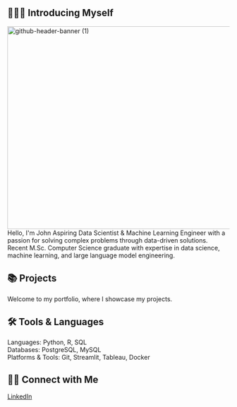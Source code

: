 🙋🏻‍♀️ Introducing Myself
---
<img width="1700" height="460" alt="github-header-banner (1)" src="https://github.com/user-attachments/assets/681f92bc-1656-4d7a-9f5a-d74f049ec2bd" />
Hello, I'm John
Aspiring Data Scientist & Machine Learning Engineer with a passion for solving complex problems through data-driven solutions. Recent M.Sc. Computer Science graduate with expertise in data science, machine learning, and large language model engineering.

📚 Projects
---
Welcome to my portfolio, where I showcase my projects.

🛠️ Tools & Languages
---
Languages: Python, R, SQL<br>
Databases: PostgreSQL, MySQL<br>
Platforms & Tools: Git, Streamlit, Tableau, Docker

👋🏻 Connect with Me
---
[LinkedIn](https://www.linkedin.com/in/johnuschold)
